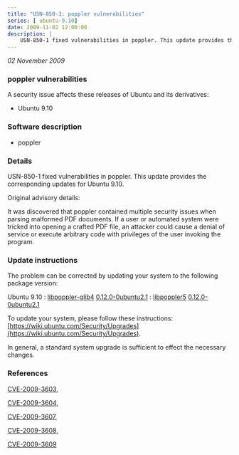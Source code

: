 ```yaml
---
title: "USN-850-3: poppler vulnerabilities"
series: [ ubuntu-9.10]
date: 2009-11-02 12:00:00
description: |
    USN-850-1 fixed vulnerabilities in poppler. This update provides the corresponding updates for Ubuntu 9.10.
--- 
```

 
 

*02 November 2009*

### poppler vulnerabilities

A security issue affects these releases of Ubuntu and its derivatives:

* Ubuntu 9.10

### Software description

* poppler 

### Details

USN-850-1 fixed vulnerabilities in poppler. This update provides the corresponding updates for Ubuntu 9.10.

Original advisory details:

 It was discovered that poppler contained multiple security issues when parsing malformed PDF documents. If a user or automated system were tricked into opening a crafted PDF file, an attacker could cause a denial of service or execute arbitrary code with privileges of the user invoking the program. 

### Update instructions

The problem can be corrected by updating your system to the following package version:

Ubuntu 9.10
 : [libpoppler-glib4](https://launchpad.net/ubuntu/+source/poppler) <span> [0.12.0-0ubuntu2.1](https://launchpad.net/ubuntu/+source/poppler/0.12.0-0ubuntu2.1) </span> 
 : [libpoppler5](https://launchpad.net/ubuntu/+source/poppler) <span> [0.12.0-0ubuntu2.1](https://launchpad.net/ubuntu/+source/poppler/0.12.0-0ubuntu2.1) </span> 

To update your system, please follow these instructions: [https://wiki.ubuntu.com/Security/Upgrades](https://wiki.ubuntu.com/Security/Upgrades).

In general, a standard system upgrade is sufficient to effect the necessary changes. 

### References

 
 [CVE-2009-3603](http://people.ubuntu.com/~ubuntu-security/cve/CVE-2009-3603), 

 [CVE-2009-3604](http://people.ubuntu.com/~ubuntu-security/cve/CVE-2009-3604), 

 [CVE-2009-3607](http://people.ubuntu.com/~ubuntu-security/cve/CVE-2009-3607), 

 [CVE-2009-3608](http://people.ubuntu.com/~ubuntu-security/cve/CVE-2009-3608), 

 [CVE-2009-3609](http://people.ubuntu.com/~ubuntu-security/cve/CVE-2009-3609)
 

